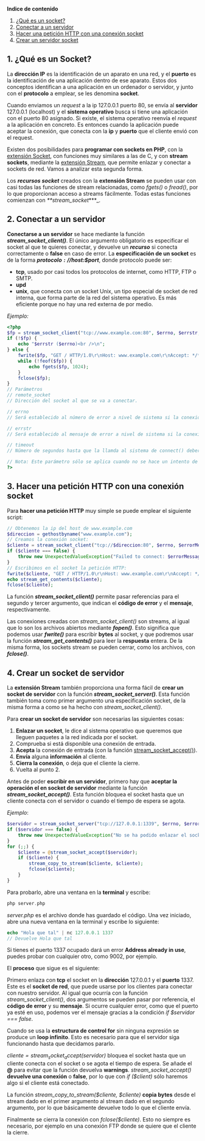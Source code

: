 **Indice de contenido**

1.  [¿Qué es un socket?](#id1)
2.  [Conectar a un servidor](#id2)
3.  [Hacer una petición HTTP con una conexión socket](#id3)
4.  [Crear un servidor socket](#id4)

## 1. ¿Qué es un Socket? <a name="id1"></a>

La **dirección IP** es la identificación de un aparato en una red, y el **puerto** es la identificación de una aplicación dentro de ese aparato. Estos dos conceptos identifican a una aplicación en un ordenador o servidor, y junto con el **protocolo** a emplear, se les denomina **socket**.

Cuando enviamos un _request_ a la ip 127.0.0.1 puerto 80, se envía al **servidor** 127.0.0.1 (localhost) y el **sistema operativo** busca si tiene una aplicación con el puerto 80 asignado. Si existe, el sistema operativo reenvía el _request_ a la aplicación en concreto. Es entonces cuando la aplicación puede aceptar la conexión, que conecta con la **ip** y **puerto** que el cliente envió con el request.

Existen dos posibilidades para **programar con sockets en PHP**, con la [extensión Socket](http://php.net/manual/es/intro.sockets.php), con funciones muy similares a las de C, y con **stream sockets**, mediante la [extensión Stream](http://php.net/manual/es/book.stream.php), que permite enlazar y conectar a sockets de red. Vamos a analizar esta segunda forma.

Los _**recursos socket**_ creados con la **extensión Stream** se pueden usar con casi todas las funciones de stream relacionadas, como _fgets()_ o _fread()_, por lo que proporcionan acceso a streams fácilmente. Todas estas funciones comienzan con _**stream_socket_***_.

## 2. Conectar a un servidor <a name="id2"></a>

**Conectarse a un servidor** se hace mediante la función _**stream_socket_client()**_. El único argumento obligatorio es especificar el socket al que te quieres conectar, y devuelve un _**recurso**_ si conecta correctamente o **false** en caso de error. La **especificación de un socket** es de la forma _**$protocolo://$host:$port**_, donde protocolo puede ser:

*   **tcp**, usado por casi todos los protocolos de internet, como HTTP, FTP o SMTP.
*   **upd**
*   **unix**, que conecta con un socket Unix, un tipo especial de socket de red interna, que forma parte de la red del sistema operativo. Es más eficiente porque no hay una red externa de por medio.

*Ejemplo:*

```php
<?php
$fp = stream_socket_client("tcp://www.example.com:80", $errno, $errstr, 30);
if (!$fp) {
    echo "$errstr ($errno)<br />\n";
} else {
    fwrite($fp, "GET / HTTP/1.0\r\nHost: www.example.com\r\nAccept: */*\r\n\r\n");
    while (!feof($fp)) {
        echo fgets($fp, 1024);
    }
    fclose($fp);
}
// Parámetros
// remote_socket
// Dirección del socket al que se va a conectar.

// errno
// Será establecido al número de error a nivel de sistema si la conexión falla.

// errstr
// Será establecido al mensaje de error a nivel de sistema si la conexión falla.

// timeout
// Número de segundos hasta que la llamda al sistema de connect() debería esperar.

// Nota: Este parámetro sólo se aplica cuando no se hace un intento de conexión asíncrona.
?>
```

## 3. Hacer una petición HTTP con una conexión socket <a name="id3"></a>

Para **hacer una petición HTTP** muy simple se puede emplear el siguiente script:

```php
// Obtenemos la ip del host de www.example.com
$direccion = gethostbyname("www.example.com");
// Creamos la conexión socket:
$cliente = stream_socket_client("tcp://$direccion:80", $errno, $errorMessage);
if ($cliente === false) {
    throw new UnexpectedValueException("Failed to connect: $errorMessage");
}
// Escribimos en el socket la petición HTTP:
fwrite($cliente, "GET / HTTP/1.0\r\nHost: www.example.com\r\nAccept: */*\r\n\r\n");
echo stream_get_contents($cliente);
fclose($cliente);
```

La función _**stream_socket_client()**_ permite pasar referencias para el segundo y tercer argumento, que indican el **código de error** y el **mensaje**, respectivamente. 

Las conexiones creadas con _stream_socket_client()_ son streams, al igual que lo son los archivos abiertos mediante _**fopen()**_. Esto significa que podemos usar _**fwrite()**_ para escribir **bytes** al socket, y que podremos usar la función _**stream_get_contents()**_ para leer la **respuesta** entera. De la misma forma, los sockets stream se pueden cerrar, como los archivos, con _**fclose()**_.

## 4. Crear un socket de servidor <a name="id4"></a>

La **extensión Stream** también proporciona una forma fácil de **crear un socket de servidor** con la función _**stream_socket_server()**_. Esta función también toma como primer argumento una especificación socket, de la misma forma a como se ha hecho con _stream_socket_client()_.

Para **crear un socket de servidor** son necesarias las siguientes cosas:

1.  **Enlazar un socket**, le dice al sistema operativo que queremos que lleguen paquetes a la red indicada por el socket.
2.  Comprueba si está disponible una conexión de entrada.
3.  **Acepta** la conexión de entrada (con la función [stream_socket_accept()](http://php.net/stream_socket_accept)).
4.  **Envía** alguna **información** al cliente.
5.  **Cierra la conexión**, o deja que el cliente la cierre.
6.  Vuelta al punto 2.

Antes de poder **escribir en un servidor**, primero hay que **aceptar la operación el en socket de servidor** mediante la función _**stream_socket_accept()**_. Esta función bloquea el socket hasta que un cliente conecta con el servidor o cuando el tiempo de espera se agota.

*Ejemplo*:

```php
$servidor = stream_socket_server("tcp://127.0.0.1:1339", $errno, $errorMessage);
if ($servidor === false) {
    throw new UnexpectedValueException("No se ha podido enlazar el socket: $errorMessage");
}
for (;;) {
    $cliente = @stream_socket_accept($servidor);
    if ($cliente) {
        stream_copy_to_stream($cliente, $cliente);
        fclose($cliente);
    }
}
```

Para probarlo, abre una ventana en la **terminal** y escribe:

```php
php server.php
```

_server.php_ es el archivo donde has guardado el código. Una vez iniciado, abre una nueva ventana en la terminal y escribe lo siguiente:

```php
echo "Hola que tal" | nc 127.0.0.1 1337
// Devuelve Hola que tal
```

Si tienes el puerto 1337 ocupado dará un error **Address already in use**, puedes probar con cualquier otro, como 9002, por ejemplo.

El **proceso** que sigue es el siguiente:

Primero enlaza con **tcp** el socket en la **dirección** 127.0.0.1 y el **puerto** 1337\. Este es el **socket de red**, que puede usarse por los clientes para conectar con nuestro servidor. Al igual que ocurría con la función _stream_socket_client()_, dos argumentos se pueden pasar por referencia, el **código de error** y su **mensaje**. Si ocurre cualquier error, como que el puerto ya esté en uso, podemos ver el mensaje gracias a la condición _if $servidor === false_.

Cuando se usa la **estructura de control for** sin ninguna expresión se produce un **loop infinito**. Esto es necesario para que el servidor siga funcionando hasta que decidamos pararlo.

_$cliente = stream_socket_accept($servidor)_ bloquea el socket hasta que un cliente conecta con el socket o se agota el tiempo de espera. Se añade el **@** para evitar que la función devuelva **warnings**. _stream_socket_accept()_ **devuelve una conexión** o **false**, por lo que con _if ($client)_ sólo haremos algo si el cliente está conectado. 

La función _stream_copy_to_stream($cliente, $cliente)_ **copia bytes** desde el stream dado en el primer argumento al stream dado en el segundo argumento, por lo que básicamente devuelve todo lo que el cliente envía.

Finalmente se cierra la conexión con _fclose($cliente)_. Esto no siempre es necesario, por ejemplo en una conexión FTP donde se quiere que el cliente la cierre.